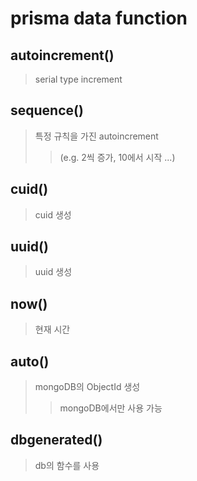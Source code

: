 # prisma data function

## autoincrement()

> serial type increment

## sequence()

> 특정 규칙을 가진 autoincrement
>
> > (e.g. 2씩 증가, 10에서 시작 ...)

## cuid()

> cuid 생성

## uuid()

> uuid 생성

## now()

> 현재 시간

## auto()

> mongoDB의 ObjectId 생성
>
> > mongoDB에서만 사용 가능

## dbgenerated()

> db의 함수를 사용
